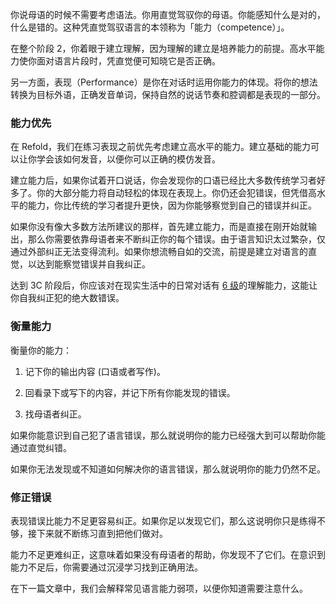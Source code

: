 你说母语的时候不需要考虑语法。你用直觉驾驭你的母语。你能感知什么是对的，什么是错的。这种凭直觉驾驭语言的本领称为「能力（competence）」。

在整个阶段 2，你着眼于建立理解，因为理解的建立是培养能力的前提。高水平能力使你面对语言片段时，凭直觉便可知晓它是否正确。

另一方面，表现（Performance）是你在对话时运用你能力的体现。将你的想法转换为目标外语，正确发音单词，保持自然的说话节奏和腔调都是表现的一部分。

### 能力优先

在 Refold，我们在练习表现之前优先考虑建立高水平的能力。建立基础的能力可以让你学会该如何发音，以便你可以正确的模仿发音。

建立能力后，如果你试着开口说话，你会发现你的口语已经比大多数传统学习者好多了。你的大部分能力将自动轻松的体现在表现上。你仍还会犯错误，但凭借高水平的能力，你比传统的学习者提升更快，因为你能够察觉到自己的错误并纠正。

如果你没有像大多数方法所建议的那样，首先建立能力，而是直接在刚开始就输出，那么你需要依靠母语者来不断纠正你的每个错误。由于语言知识太过繁杂，仅通过外部纠正无法变得流利。如果你想流畅自如的交流，前提是建立对语言的直觉，以达到能察觉错误并自我纠正。

达到 3C 阶段后，你应该对在现实生活中的日常对话有 [6 级](https://refold.la/simplified/stage-2/a/measure-comprehension#Level-6-Automatic)的理解能力，这能让你自我纠正犯的绝大数错误。

### 衡量能力

衡量你的能力：

1.  记下你的输出内容 (口语或者写作)。

2. 回看录下或写下的内容，并记下所有你能发现的错误。

3. 找母语者纠正。

如果你能意识到自己犯了语言错误，那么就说明你的能力已经强大到可以帮助你能通过直觉纠错。

如果你无法发现或不知道如何解决你的语言错误，那么就说明你的能力仍然不足。

### 修正错误

表现错误比能力不足更容易纠正。如果你足以发现它们，那么这说明你只是练得不够，接下来就不断练习直到把他们做对。

能力不足更难纠正，这意味着如果没有母语者的帮助，你发现不了它们。在意识到能力不足后，你需要通过沉浸学习找到正确用法。

在下一篇文章中，我们会解释常见语言能力弱项，以便你知道需要注意什么。